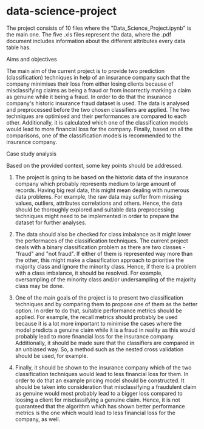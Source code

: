 # data-science-project

The project consists of 10 files where the "Data_Science_Project.ipynb" is the main one. The five .xls files represent the data, where the .pdf document includes information about the different attributes every data table has.

Aims and objectives

The main aim of the current project is to provide two prediction (classification) techniques in help of an insurance company such that the company minimises their loss from either losing clients because of misclassifying claims as being a fraud or from incorrectly marking a claim as genuine while it being a fraud. In order to do that the insurance company's historic insurance fraud dataset is used. The data is analysed and preprocessed before the two chosen classifiers are applied. The two techniques are optimised and their performances are compared to each other. Additionally, it is calculated which one of the classification models would lead to more financial loss for the company. Finally, based on all the comparisons, one of the classification models is recommended to the insurance company.

Case study analysis

Based on the provided context, some key points should be addressed.

1. The project is going to be based on the historic data of the insurance company which probably represents medium to large amount of records. Having big real data, this might mean dealing with numerous data problems. For example, the raw data may suffer from missing values, outliers, attributes correlations and others. Hence, the data should be thoroughly explored and suitable data preprocessing techniques might need to be implemented in order to prepare the dataset for further analyses.

2. The data should also be checked for class imbalance as it might lower the performaces of the classification techniques. The current project deals with a binary classification problem as there are two classes - "fraud" and "not fraud". If either of them is represented way more than the other, this might make a classification approach to prioritise the majority class and ignore the minority class. Hence, if there is a problem with a class imbalance, it should be resolved. For example, oversampling of the minority class and/or undersampling of the majority class may be done.

3. One of the main goals of the project is to present two classification techniques and by comparing them to propose one of them as the better option. In order to do that, suitable performance metrics should be applied. For example, the recall metrics should probably be used because it is a lot more important to minimise the cases where the model predicts a genuine claim while it is a fraud in reality as this would probably lead to more financial loss for the insurance company. Additionally, it should be made sure that the classifiers are compared in an unbiased way. So, a method such as the nested cross validation should be used, for example.

4. Finally, it should be shown to the insurance company which of the two classification techniques would lead to less financial loss for them. In order to do that an example pricing model should be constructed. It should be taken into consideration that misclassifying a fraudulent claim as genuine would most probably lead to a bigger loss compared to loosing a client for misclassifying a genuine claim. Hence, it is not guaranteed that the algorithm which has shown better performance metrics is the one which would lead to less financial loss for the company, as well.

